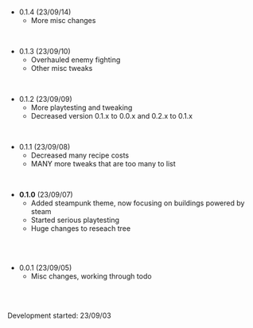 <br>

- 0.1.4 (23/09/14)
  - More misc changes

<br>

- 0.1.3 (23/09/10)
  - Overhauled enemy fighting
  - Other misc tweaks

<br>

- 0.1.2 (23/09/09)
  - More playtesting and tweaking
  - Decreased version 0.1.x to 0.0.x and 0.2.x to 0.1.x

<br>

- 0.1.1 (23/09/08)
  - Decreased many recipe costs
  - MANY more tweaks that are too many to list

<br>

- **0.1.0** (23/09/07)
  - Added steampunk theme, now focusing on buildings powered by steam
  - Started serious playtesting
  - Huge changes to reseach tree

<br>
<br>

- 0.0.1 (23/09/05)
  - Misc changes, working through todo

<br>
<br>

Development started: 23/09/03
